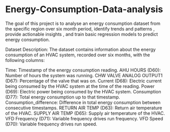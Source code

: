 # Energy-Consumption-Data-analysis
The goal of this project is to analyse an energy consumption dataset from the specific region over six month period, identify trends and patterns , provide actionable insights , and train basic regression models to predict energy consumption.

Dataset Description: The dataset contains information about the energy consumption of an HVAC system, recorded over six months, with the following columns:

Time: Timestamp of the energy consumption reading. AHU HOURS (D60): Number of hours the system was running. CHW VALVE ANALOG OUTPUT1 (D67): Percentage of the valve that was on. Current (D68): Electric current being consumed by the HVAC system at the time of the reading. Power (D69): Electric power being consumed by the HVAC system. Consumption (D77): Total energy consumption up to that timestamp. Consumption_difference: Difference in total energy consumption between consecutive timestamps. RETURN AIR TEMP (D63): Return air temperature of the HVAC. SUPPLY AIR TEMP (D65): Supply air temperature of the HVAC. VFD Frequency (D71): Variable frequency drives run frequency. VFD Speed (D70): Variable frequency drives run speed.

